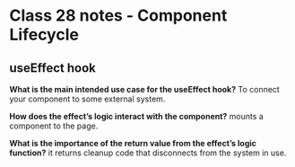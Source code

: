 # Class 28 notes - Component Lifecycle

## useEffect hook

**What is the main intended use case for the useEffect hook?**
To connect your component to some external system.

**How does the effect’s logic interact with the component?**
mounts a component to the page.

**What is the importance of the return value from the effect’s logic function?**
it returns cleanup code that disconnects from the system in use.
